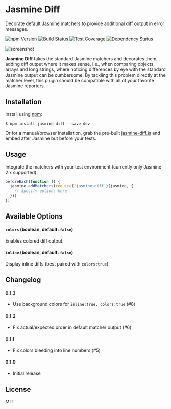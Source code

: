 # Jasmine Diff

Decorate default [Jasmine][] matchers to provide additional diff output in
error messages.

[![npm Version][npm-badge]][npm]
[![Build Status][build-badge]][build-status]
[![Test Coverage][coverage-badge]][coverage-result]
[![Dependency Status][dep-badge]][dep-status]

![screenshot](screenshot.png)

__Jasmine Diff__ takes the standard Jasmine matchers and decorates them, adding
diff output where it makes sense, i.e., when comparing objects, arrays and long
strings, where noticing differences by eye with the standard Jasmine output can
be cumbersome.  By tackling this problem directly at the matcher level, this
plugin should be compatible with all of your favorite Jasmine reporters.

## Installation

Install using [npm][]:

    $ npm install jasmine-diff --save-dev

Or for a manual/browser installation, grab the pre-built [jasmine-diff.js](dist/jasmine-diff.js)
and embed after Jasmine but before your tests.

## Usage

Integrate the matchers with your test environment (currently only Jasmine 2.x
supported):

```js
beforeEach(function () {
  jasmine.addMatchers(require('jasmine-diff')(jasmine, {
    // Specify options here
  }))
})
```

## Available Options

#### `colors` (boolean, default: `false`)

Enables colored diff output.

#### `inline` (boolean, default: `false`)

Display inline diffs (best paired with `colors:true`).

## Changelog

#### 0.1.3
- Use background colors for `inline:true, colors:true` (#8)

#### 0.1.2
- Fix actual/expected order in default matcher output (#6)

#### 0.1.1
- Fix colors bleeding into line numbers (#5)

#### 0.1.0
- Initial release

## License

MIT

[build-badge]: https://img.shields.io/travis/jimf/jasmine-diff/master.svg
[build-status]: https://travis-ci.org/jimf/jasmine-diff
[npm-badge]: https://img.shields.io/npm/v/jasmine-diff.svg
[npm]: https://www.npmjs.org/package/jasmine-diff
[coverage-badge]: https://img.shields.io/coveralls/jimf/jasmine-diff.svg
[coverage-result]: https://coveralls.io/r/jimf/jasmine-diff
[dep-badge]: https://img.shields.io/david/jimf/jasmine-diff.svg
[dep-status]: https://david-dm.org/jimf/jasmine-diff
[Jasmine]: https://jasmine.github.io/
